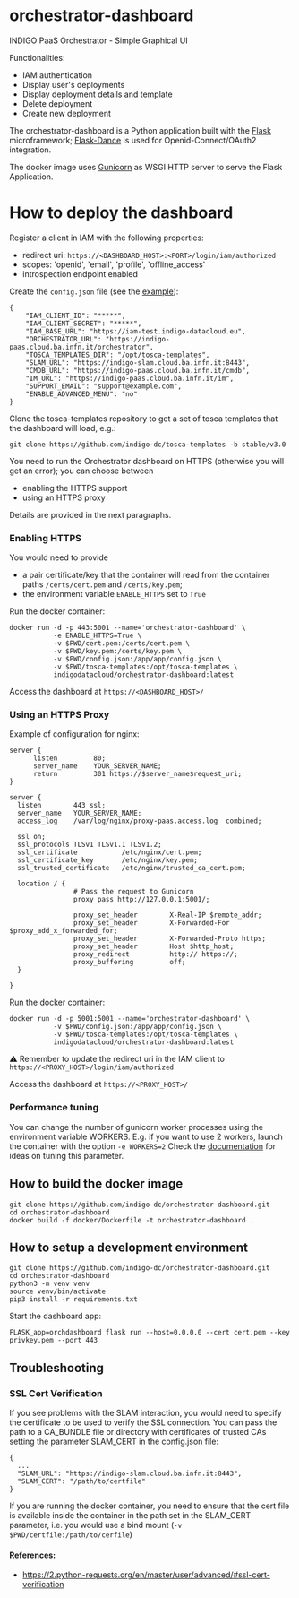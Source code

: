 # orchestrator-dashboard
INDIGO PaaS Orchestrator - Simple Graphical UI

Functionalities:
- IAM authentication
- Display user's deployments
- Display deployment details and template
- Delete deployment
- Create new deployment

The orchestrator-dashboard is a Python application built with the [Flask](http://flask.pocoo.org/) microframework; [Flask-Dance](https://flask-dance.readthedocs.io/en/latest/) is used for Openid-Connect/OAuth2 integration.


The docker image uses [Gunicorn](https://gunicorn.org/) as WSGI HTTP server to serve the Flask Application.

# How to deploy the dashboard

Register a client in IAM with the following properties:

- redirect uri: `https://<DASHBOARD_HOST>:<PORT>/login/iam/authorized`
- scopes: 'openid', 'email', 'profile', 'offline_access'
- introspection endpoint enabled

Create the `config.json` file (see the [example](app/config-sample.json)):

````
{
    "IAM_CLIENT_ID": "*****",
    "IAM_CLIENT_SECRET": "*****",
    "IAM_BASE_URL": "https://iam-test.indigo-datacloud.eu",
    "ORCHESTRATOR_URL": "https://indigo-paas.cloud.ba.infn.it/orchestrator",
    "TOSCA_TEMPLATES_DIR": "/opt/tosca-templates",
    "SLAM_URL": "https://indigo-slam.cloud.ba.infn.it:8443",
    "CMDB_URL": "https://indigo-paas.cloud.ba.infn.it/cmdb",
    "IM_URL": "https://indigo-paas.cloud.ba.infn.it/im",
    "SUPPORT_EMAIL": "support@example.com",
    "ENABLE_ADVANCED_MENU": "no"
}
````
Clone the tosca-templates repository to get a set of tosca templates that the dashboard will load, e.g.:
````
git clone https://github.com/indigo-dc/tosca-templates -b stable/v3.0
````

You need to run the Orchestrator dashboard on HTTPS (otherwise you will get an error); you can choose between
- enabling the HTTPS support
- using an HTTPS proxy

Details are provided in the next paragraphs.

### Enabling HTTPS

You would need to provide
- a pair certificate/key that the container will read from the container paths `/certs/cert.pem` and `/certs/key.pem`;
- the environment variable `ENABLE_HTTPS` set to `True`
 

Run the docker container:
```
docker run -d -p 443:5001 --name='orchestrator-dashboard' \
           -e ENABLE_HTTPS=True \
           -v $PWD/cert.pem:/certs/cert.pem \
           -v $PWD/key.pem:/certs/key.pem \
           -v $PWD/config.json:/app/app/config.json \
           -v $PWD/tosca-templates:/opt/tosca-templates \
           indigodatacloud/orchestrator-dashboard:latest
```
Access the dashboard at `https://<DASHBOARD_HOST>/`

### Using an HTTPS Proxy 

Example of configuration for nginx:
```
server {
      listen         80;
      server_name    YOUR_SERVER_NAME;
      return         301 https://$server_name$request_uri;
}

server {
  listen        443 ssl;
  server_name   YOUR_SERVER_NAME;
  access_log    /var/log/nginx/proxy-paas.access.log  combined;

  ssl on;
  ssl_protocols TLSv1 TLSv1.1 TLSv1.2;
  ssl_certificate           /etc/nginx/cert.pem;
  ssl_certificate_key       /etc/nginx/key.pem;
  ssl_trusted_certificate   /etc/nginx/trusted_ca_cert.pem;

  location / {
                # Pass the request to Gunicorn
                proxy_pass http://127.0.0.1:5001/;

                proxy_set_header        X-Real-IP $remote_addr;
                proxy_set_header        X-Forwarded-For $proxy_add_x_forwarded_for;
                proxy_set_header        X-Forwarded-Proto https;
                proxy_set_header        Host $http_host;
                proxy_redirect          http:// https://;
                proxy_buffering         off;
  }

}
```

Run the docker container:

```
docker run -d -p 5001:5001 --name='orchestrator-dashboard' \
           -v $PWD/config.json:/app/app/config.json \
           -v $PWD/tosca-templates:/opt/tosca-templates \
           indigodatacloud/orchestrator-dashboard:latest
```
:warning: Remember to update the redirect uri in the IAM client to `https://<PROXY_HOST>/login/iam/authorized`

Access the dashboard at `https://<PROXY_HOST>/`

### Performance tuning

You can change the number of gunicorn worker processes using the environment variable WORKERS.
E.g. if you want to use 2 workers, launch the container with the option `-e WORKERS=2`
Check the [documentation](http://docs.gunicorn.org/en/stable/design.html#how-many-workers) for ideas on tuning this parameter.

## How to build the docker image

```
git clone https://github.com/indigo-dc/orchestrator-dashboard.git
cd orchestrator-dashboard
docker build -f docker/Dockerfile -t orchestrator-dashboard .
```

## How to setup a development environment

```
git clone https://github.com/indigo-dc/orchestrator-dashboard.git
cd orchestrator-dashboard
python3 -m venv venv
source venv/bin/activate
pip3 install -r requirements.txt
```

Start the dashboard app:
```
FLASK_app=orchdashboard flask run --host=0.0.0.0 --cert cert.pem --key privkey.pem --port 443
```
## Troubleshooting

### SSL Cert Verification
If you see problems with the SLAM interaction, you would need to specify the certificate to be used to verify the SSL connection.
You can pass the path to a CA_BUNDLE file or directory with certificates of trusted CAs setting the parameter SLAM_CERT in the config.json file:

```
{
  ...
  "SLAM_URL": "https://indigo-slam.cloud.ba.infn.it:8443",
  "SLAM_CERT": "/path/to/certfile"
}
```

If you are running the docker container, you need to ensure that the cert file is available inside the container in the path set in the SLAM_CERT parameter, i.e. you would use a bind mount (`-v $PWD/certfile:/path/to/cerfile`)

#### References:

- https://2.python-requests.org/en/master/user/advanced/#ssl-cert-verification

